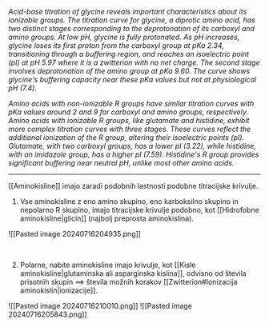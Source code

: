 *Acid-base titration of glycine reveals important characteristics about its ionizable groups. The titration curve for glycine, a diprotic amino acid, has two distinct stages corresponding to the deprotonation of its carboxyl and amino groups. At low pH, glycine is fully protonated. As pH increases, glycine loses its first proton from the carboxyl group at pKa 2.34, transitioning through a buffering region, and reaches an isoelectric point (pI) at pH 5.97 where it is a zwitterion with no net charge. The second stage involves deprotonation of the amino group at pKa 9.60. The curve shows glycine's buffering capacity near these pKa values but not at physiological pH (7.4).* 

*Amino acids with non-ionizable R groups have similar titration curves with pKa values around 2 and 9 for carboxyl and amino groups, respectively. Amino acids with ionizable R groups, like glutamate and histidine, exhibit more complex titration curves with three stages. These curves reflect the additional ionization of the R group, altering their isoelectric points (pI). Glutamate, with two carboxyl groups, has a lower pI (3.22), while histidine, with an imidazole group, has a higher pI (7.59). Histidine's R group provides significant buffering near neutral pH, unlike most other amino acids.*

---

[[Aminokisline]] imajo zaradi podobnih lastnosti podobne titracijske krivulje.

1. Vse aminokisline z eno amino skupino, eno karboksilno skupino in nepolarno R skupino, imajo titracijske krivulje podobno, kot [[Hidrofobne aminokisline|glicin]] (najbolj preprosta aminokislina). 

![[Pasted image 20240716204935.png]]

<br>

2. Polarne, nabite aminokisline imajo krivulje, kot [[Kisle aminokisline|glutaminska ali asparginska kislina]], odvisno od števila prisotnih skupin $\implies$ števila možnih korakov [[Zwitterion#Ionizacija aminokislin|ionizacije]].

![[Pasted image 20240716210010.png]]
![[Pasted image 20240716205843.png]]
